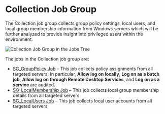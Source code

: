 # Collection Job Group

The Collection job group collects group policy settings, local users, and local group membership
information from Windows servers which will be further analyzed to provide insight into privileged
users within the environment.

![Collection Job Group in the Jobs Tree](/img/product_docs/accessanalyzer/11.6/accessanalyzer/solutions/exchange/databases/collection/collectionjobstree.webp)

The jobs in the Collection job group are:

- [SG_GroupPolicy Job](/docs/accessanalyzer/11.6/solutions/windows/privilegedaccounts/logonrights/collection/sg_grouppolicy.md)
  – This job collects policy assignments from all targeted servers. In particular, **Allow log on
  locally**, **Log on as a batch job**, **Allow log on through Remote Desktop Services**, and **Log
  on as a service** are audited.
- [SG_LocalMembership Job](/docs/accessanalyzer/11.6/solutions/windows/privilegedaccounts/logonrights/collection/sg_localmembership.md)
  – This job collects local group membership details from all targeted servers
- [SG_LocalUsers Job](/docs/accessanalyzer/11.6/solutions/windows/privilegedaccounts/logonrights/collection/sg_localusers.md)
  – This job collects local user accounts from all targeted servers
